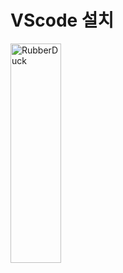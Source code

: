 VScode 설치
===========
<img src="/path/to/img.jpg" width="40%" height="30%" title="px(픽셀) 크기 설정" alt="RubberDuck"></img>


